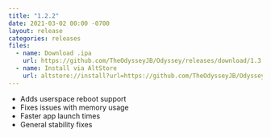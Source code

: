 ```yaml
---
title: "1.2.2"
date: 2021-03-02 00:00 -0700
layout: release
categories: releases
files:
  - name: Download .ipa
    url: https://github.com/TheOdysseyJB/Odyssey/releases/download/1.3.0/Odyssey-1.3.0.ipa
  - name: Install via AltStore
    url: altstore://install?url=https://github.com/TheOdysseyJB/Odyssey/releases/download/1.3.0/Odyssey-1.3.0.ipa
---
```


- Adds userspace reboot support
- Fixes issues with memory usage
- Faster app launch times
- General stability fixes